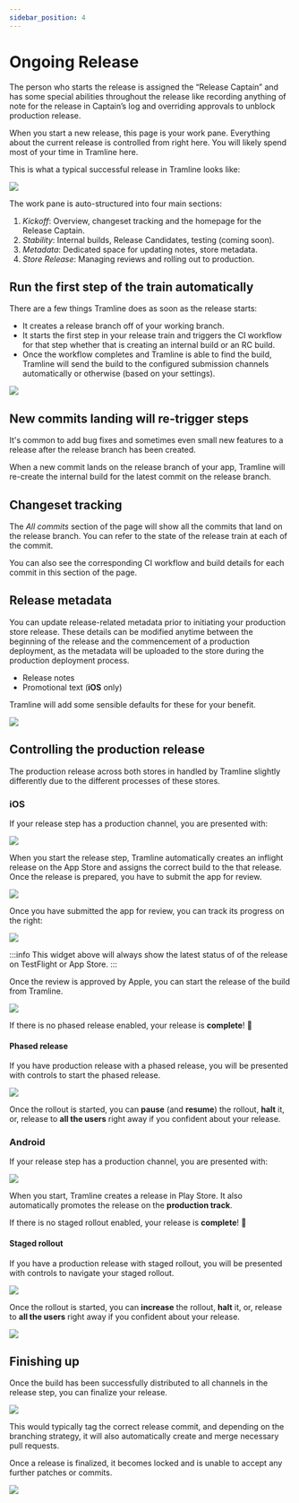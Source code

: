 ```yaml
---
sidebar_position: 4
---
```


# Ongoing Release

The person who starts the release is assigned the “Release Captain” and has some special abilities throughout the release like recording anything of note for the release in Captain’s log and overriding approvals to unblock production release.

When you start a new release, this page is your work pane. Everything about the current release is controlled from right here. You will likely spend most of your time in Tramline here.

This is what a typical successful release in Tramline looks like:

![](/img/ongoing.png)

The work pane is auto-structured into four main sections:

1. *Kickoff*: Overview, changeset tracking and the homepage for the Release Captain.
2. *Stability*: Internal builds, Release Candidates, testing (coming soon).
3. *Metadata*: Dedicated space for updating notes, store metadata.
4. *Store Release*: Managing reviews and rolling out to production.

## Run the first step of the train automatically

There are a few things Tramline does as soon as the release starts:
- It creates a release branch off of your working branch.
- It starts the first step in your release train and triggers the CI workflow for that step whether that is creating an internal build or an RC build.
- Once the workflow completes and Tramline is able to find the build, Tramline will send the build to the configured submission channels automatically or otherwise (based on your settings).

![](/img/step-movement.png)

## New commits landing will re-trigger steps

It's common to add bug fixes and sometimes even small new features to a release after the release branch has been created.

When a new commit lands on the release branch of your app, Tramline will re-create the internal build for the latest commit on the release branch.

## Changeset tracking

The _All commits_ section of the page will show all the commits that land on the release branch. You can refer to the state of the release train at each of the commit.

You can also see the corresponding CI workflow and build details for each commit in this section of the page.

## Release metadata

You can update release-related metadata prior to initiating your production store release. These details can be modified anytime between the beginning of the release and the commencement of a production deployment, as the metadata will be uploaded to the store during the production deployment process.

- Release notes
- Promotional text (**iOS** only)

Tramline will add some sensible defaults for these for your benefit.

![](/img/release-metadata.png)

## Controlling the production release

The production release across both stores in handled by Tramline slightly differently due to the different processes of these stores.

### iOS

If your release step has a production channel, you are presented with:

![](/img/submit-for-review.png)

When you start the release step, Tramline automatically creates an inflight release on the App Store and assigns the correct build to the that release. Once the release is prepared, you have to submit the app for review.

![](/img/submitted-for-review.png)

Once you have submitted the app for review, you can track its progress on the right:

![](/img/submitted-for-review-2.png)

:::info
This widget above will always show the latest status of of the release on TestFlight or App Store.
:::

Once the review is approved by Apple, you can start the release of the build from Tramline.

![](/img/ios-start-release.png)

If there is no phased release enabled, your release is **complete**! 🎉

#### Phased release

If you have production release with a phased release, you will be presented with controls to start the phased release.

![](/img/ios-phased-release-started.png)

Once the rollout is started, you can **pause** (and **resume**) the rollout, **halt** it, or, release to **all the users** right away if you confident about your release.

### Android

If your release step has a production channel, you are presented with:

![](/img/android-start-release.png)

When you start, Tramline creates a release in Play Store. It also automatically promotes the release on the **production track**.

If there is no staged rollout enabled, your release is **complete**! 🎉

#### Staged rollout

If you have a production release with staged rollout, you will be presented with controls to navigate your staged rollout.

![](/img/android-staged-rollout-not-started.png)

Once the rollout is started, you can **increase** the rollout, **halt** it, or, release to **all the users** right away if you confident about your release.

![](/img/android-staged-rollout-started.png)

## Finishing up

Once the build has been successfully distributed to all channels in the release step, you can finalize your release.

![](/img/finish-release.png)

This would typically tag the correct release commit, and depending on the branching strategy, it will also automatically create and merge necessary pull requests.

Once a release is finalized, it becomes locked and is unable to accept any further patches or commits.

![](/img/finalize.png)
